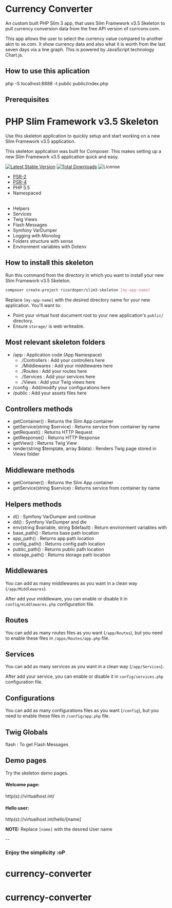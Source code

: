 # Currency Converter

An custom built PHP Slim 3 app, that uses Slim Framework v3.5 Skeleton to pull currency conversion data from the free API version of currconv.com.

This app allows the user to select the currency value compared to another akin to xe.com. It show currency data and also what it is worth from the last seven days via a line graph. This is powered by JavaScript technology Chart.js. 


## How to use this aplication 

 php -S localhost:8888 -t public public/index.php

## Prerequisites


# PHP Slim Framework v3.5 Skeleton

Use this skeleton application to quickly setup and start working on a new Slim Framework v3.5 application.

This skeleton application was built for Composer. This makes setting up a new Slim Framework v3.5 application quick and easy.

[![Latest Stable Version](https://poser.pugx.org/ricardoper/slim3-skeleton/v/stable.svg)](https://packagist.org/packages/ricardoper/slim3-skeleton) [![Total Downloads](https://poser.pugx.org/ricardoper/slim3-skeleton/downloads.svg)](https://packagist.org/packages/ricardoper/slim3-skeleton) ![License](https://poser.pugx.org/ricardoper/slim3-skeleton/license.svg)

- [PSR-2](http://www.php-fig.org/psr/psr-2/ "PHP Framework Interop Group")
- [PSR-4](http://www.php-fig.org/psr/psr-4/ "PHP Framework Interop Group")
- PHP 5.5
- Namespaced
<br><br>
+ Helpers
+ Services
+ Twig Views
+ Flash Messages
+ Symfony VarDumper
+ Logging with Monolog
+ Folders structure with sense
+ Environment variables with Dotenv

## How to install this skeleton

Run this command from the directory in which you want to install your new Slim Framework v3.5 Skeleton.

```bash
composer create-project ricardoper/slim3-skeleton [my-app-name]
```

Replace ```[my-app-name]``` with the desired directory name for your new application. You'll want to:
- Point your virtual host document root to your new application's ```public/``` directory.
- Ensure ```storage/``` is web writeable.

## Most relevant skeleton folders

- /app : Application code (App Namespace)
  + ./Controllers : Add your controllers here
  + ./Middlewares : Add your middlewares here
  + ./Routes : Add your routes here
  + ./Services : Add your services here
  + ./Views : Add your Twig views here
- /config : Add/modify your configurations here
- /public : Add your assets files here

## Controllers methods

- getContainer() : Returns the Slim App container
- getService(string $service) : Returns service from container by name
- getRequest() : Returns HTTP Request
- getResponse() : Returns HTTP Response
- getView() : Returns Twig View
- render(string $template, array $data) : Renders Twig page stored in Views folder

## Middleware methods

- getContainer() : Returns the Slim App container
- getService(string $service) : Returns service from container by name

## Helpers methods

- d() : Symfony VarDumper and continue
- dd() : Symfony VarDumper and die
- env(string $variable, string $default) : Return environment variables with
- base_path() : Returns base path location
- app_path() : Returns app path location
- config_path() : Returns config path location
- public_path() : Returns public path location
- storage_path() : Returns storage path location

## Middlewares

You can add as many middlewares as you want in a clean way (```/app/Middlewares```).

After add your middleware, you can enable or disable it in ```config/middlewares.php``` configuration file.

## Routes

You can add as many routes files as you want (```/app/Routes```), but you need to enable these files in ```/apps/Routes/app.php``` file.

## Services

You can add as many services as you want in a clean way (```/app/Services```).

After add your service, you can enable or disable it in ```config/services.php``` configuration file.

## Configurations

You can add as many configurations files as you want (```/config```), but you need to enable these files in ```/config/app.php``` file.

## Twig Globals

flash : To get Flash Messages

## Demo pages

Try the skeleton demo pages.

#### Welcome page:
http(s)://virtualhost.int/

#### Hello user:
http(s)://virtualhost.int/hello/[name]

**NOTE:** Replace ```[name]``` with the desired User name

--

### Enjoy the simplicity :oP
# currency-converter
# currency-converter
